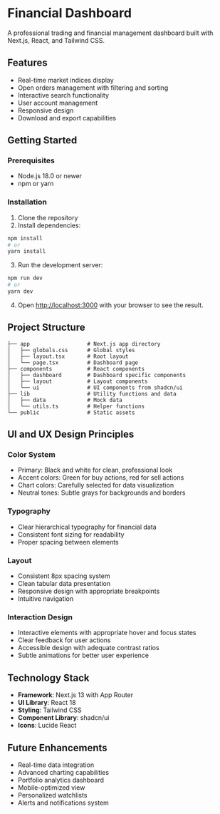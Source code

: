 # Financial Dashboard

A professional trading and financial management dashboard built with Next.js, React, and Tailwind CSS.

## Features

- Real-time market indices display
- Open orders management with filtering and sorting
- Interactive search functionality
- User account management
- Responsive design
- Download and export capabilities

## Getting Started

### Prerequisites

- Node.js 18.0 or newer
- npm or yarn

### Installation

1. Clone the repository
2. Install dependencies:

```bash
npm install
# or
yarn install
```

3. Run the development server:

```bash
npm run dev
# or
yarn dev
```

4. Open [http://localhost:3000](http://localhost:3000) with your browser to see the result.

## Project Structure

```
├── app                  # Next.js app directory
│   ├── globals.css      # Global styles
│   ├── layout.tsx       # Root layout
│   └── page.tsx         # Dashboard page
├── components           # React components
│   ├── dashboard        # Dashboard specific components
│   ├── layout           # Layout components
│   └── ui               # UI components from shadcn/ui
├── lib                  # Utility functions and data
│   ├── data             # Mock data
│   └── utils.ts         # Helper functions
└── public               # Static assets
```

## UI and UX Design Principles

### Color System

- Primary: Black and white for clean, professional look
- Accent colors: Green for buy actions, red for sell actions
- Chart colors: Carefully selected for data visualization
- Neutral tones: Subtle grays for backgrounds and borders

### Typography

- Clear hierarchical typography for financial data
- Consistent font sizing for readability
- Proper spacing between elements

### Layout

- Consistent 8px spacing system
- Clean tabular data presentation
- Responsive design with appropriate breakpoints
- Intuitive navigation

### Interaction Design

- Interactive elements with appropriate hover and focus states
- Clear feedback for user actions
- Accessible design with adequate contrast ratios
- Subtle animations for better user experience

## Technology Stack

- **Framework**: Next.js 13 with App Router
- **UI Library**: React 18
- **Styling**: Tailwind CSS
- **Component Library**: shadcn/ui
- **Icons**: Lucide React

## Future Enhancements

- Real-time data integration
- Advanced charting capabilities
- Portfolio analytics dashboard
- Mobile-optimized view
- Personalized watchlists
- Alerts and notifications system